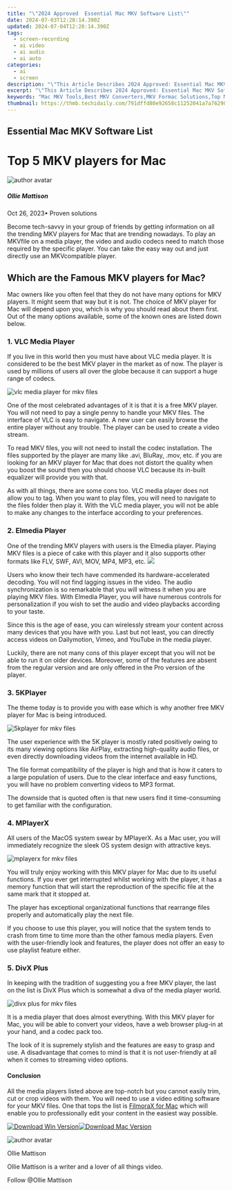 ```yaml
---
title: "\"2024 Approved  Essential Mac MKV Software List\""
date: 2024-07-03T12:28:14.390Z
updated: 2024-07-04T12:28:14.390Z
tags: 
  - screen-recording
  - ai video
  - ai audio
  - ai auto
categories: 
  - ai
  - screen
description: "\"This Article Describes 2024 Approved: Essential Mac MKV Software List\""
excerpt: "\"This Article Describes 2024 Approved: Essential Mac MKV Software List\""
keywords: "Mac MKV Tools,Best MKV Converters,MKV Formac Solutions,Top Mac Video Editors,MKV To Mac Apps,Streamline MKV on macOS,Essential MKV Software for Mac"
thumbnail: https://thmb.techidaily.com/791dffd80e92658c11252041a7a7629804246e695fd1d7c545523946b3677758.jpeg
---
```


## Essential Mac MKV Software List

# Top 5 MKV players for Mac

![author avatar](https://images.wondershare.com/filmora/article-images/ollie-mattison.jpg)

##### Ollie Mattison

 Oct 26, 2023• Proven solutions

Become tech-savvy in your group of friends by getting information on all the trending MKV players for Mac that are trending nowadays. To play an MKVfile on a media player, the video and audio codecs need to match those required by the specific player. You can take the easy way out and just directly use an MKVcompatible player.

## Which are the Famous MKV players for Mac?

Mac owners like you often feel that they do not have many options for MKV players. It might seem that way but it is not. The choice of MKV player for Mac will depend upon you, which is why you should read about them first. Out of the many options available, some of the known ones are listed down below.

### 1. VLC Media Player

If you live in this world then you must have about VLC media player. It is considered to be the best MKV player in the market as of now. The player is used by millions of users all over the globe because it can support a huge range of codecs.

 ![vlc media player for mkv files](https://images.wondershare.com/filmora/Mac-articles/vlc-media-player-for-mkv-files.jpg)

One of the most celebrated advantages of it is that it is a free MKV player. You will not need to pay a single penny to handle your MKV files. The interface of VLC is easy to navigate. A new user can easily browse the entire player without any trouble. The player can be used to create a video stream.

To read MKV files, you will not need to install the codec installation. The files supported by the player are many like .avi, BluRay, .mov, etc. if you are looking for an MKV player for Mac that does not distort the quality when you boost the sound then you should choose VLC because its in-built equalizer will provide you with that.

As with all things, there are some cons too. VLC media player does not allow you to tag. When you want to play files, you will need to navigate to the files folder then play it. With the VLC media player, you will not be able to make any changes to the interface according to your preferences.

### 2. Elmedia Player

One of the trending MKV players with users is the Elmedia player. Playing MKV files is a piece of cake with this player and it also supports other formats like FLV, SWF, AVI, MOV, MP4, MP3, etc. ![](https://images.wondershare.com/filmora/Mac-articles/elmedia-player-for-mkv-files.jpg)

Users who know their tech have commended its hardware-accelerated decoding. You will not find lagging issues in the video. The audio synchronization is so remarkable that you will witness it when you are playing MKV files. With Elmedia Player, you will have numerous controls for personalization if you wish to set the audio and video playbacks according to your taste.

Since this is the age of ease, you can wirelessly stream your content across many devices that you have with you. Last but not least, you can directly access videos on Dailymotion, Vimeo, and YouTube in the media player.

Luckily, there are not many cons of this player except that you will not be able to run it on older devices. Moreover, some of the features are absent from the regular version and are only offered in the Pro version of the player.

### 3. 5KPlayer

The theme today is to provide you with ease which is why another free MKV player for Mac is being introduced.

 ![5kplayer for mkv files](https://images.wondershare.com/filmora/Mac-articles/5kplayer-for-mkv-files.jpg)

The user experience with the 5K player is mostly rated positively owing to its many viewing options like AirPlay, extracting high-quality audio files, or even directly downloading videos from the internet available in HD.

The file format compatibility of the player is high and that is how it caters to a large population of users. Due to the clear interface and easy functions, you will have no problem converting videos to MP3 format.

The downside that is quoted often is that new users find it time-consuming to get familiar with the configuration.

### 4. MPlayerX

All users of the MacOS system swear by MPlayerX. As a Mac user, you will immediately recognize the sleek OS system design with attractive keys.

 ![mplayerx for mkv files](https://images.wondershare.com/filmora/Mac-articles/mplayerx-for-mkv-files.jpg)

You will truly enjoy working with this MKV player for Mac due to its useful functions. If you ever get interrupted whilst working with the player, it has a memory function that will start the reproduction of the specific file at the same mark that it stopped at.

The player has exceptional organizational functions that rearrange files properly and automatically play the next file.

If you choose to use this player, you will notice that the system tends to crash from time to time more than the other famous media players. Even with the user-friendly look and features, the player does not offer an easy to use playlist feature either.

### 5. DivX Plus

In keeping with the tradition of suggesting you a free MKV player, the last on the list is DivX Plus which is somewhat a diva of the media player world.

 ![divx plus for mkv files](https://images.wondershare.com/filmora/Mac-articles/divx-plus-for-mkv-files.jpg)

It is a media player that does almost everything. With this MKV player for Mac, you will be able to convert your videos, have a web browser plug-in at your hand, and a codec pack too.

The look of it is supremely stylish and the features are easy to grasp and use. A disadvantage that comes to mind is that it is not user-friendly at all when it comes to streaming video options.

#### Conclusion

All the media players listed above are top-notch but you cannot easily trim, cut or crop videos with them. You will need to use a video editing software for your MKV files. One that tops the list is [FilmoraX for Mac](https://tools.techidaily.com/wondershare/filmora/download/) which will enable you to professionally edit your content in the easiest way possible.

[![Download Win Version](https://images.wondershare.com/filmora/guide/download-btn-win.jpg)](https://tools.techidaily.com/wondershare/filmora/download/)[![Download Mac Version](https://images.wondershare.com/filmora/guide/download-btn-mac.jpg)](https://tools.techidaily.com/wondershare/filmora/download/)

![author avatar](https://images.wondershare.com/filmora/article-images/ollie-mattison.jpg)

Ollie Mattison

Ollie Mattison is a writer and a lover of all things video.

Follow @Ollie Mattison


<ins class="adsbygoogle"
     style="display:block"
     data-ad-format="autorelaxed"
     data-ad-client="ca-pub-7571918770474297"
     data-ad-slot="1223367746"></ins>



<ins class="adsbygoogle"
     style="display:block"
     data-ad-client="ca-pub-7571918770474297"
     data-ad-slot="8358498916"
     data-ad-format="auto"
     data-full-width-responsive="true"></ins>



